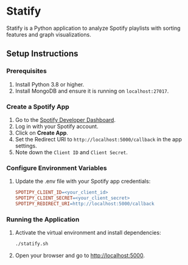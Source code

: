 # Statify

Statify is a Python application to analyze Spotify playlists with sorting features and graph visualizations.

## Setup Instructions

### Prerequisites

1. Install Python 3.8 or higher.
2. Install MongoDB and ensure it is running on `localhost:27017`.

### Create a Spotify App

1. Go to the [Spotify Developer Dashboard](https://developer.spotify.com/dashboard/).
2. Log in with your Spotify account.
3. Click on **Create App**.
4. Set the Redirect URI to `http://localhost:5000/callback` in the app settings.
5. Note down the `Client ID` and `Client Secret`.

### Configure Environment Variables

1. Update the .env file with your Spotify app credentials:
   ```makefile
   SPOTIPY_CLIENT_ID=<your_client_id>
   SPOTIPY_CLIENT_SECRET=<your_client_secret>
   SPOTIPY_REDIRECT_URI=http://localhost:5000/callback
   ```

### Running the Application

1. Activate the virtual environment and install dependencies:
   ```bash
   ./statify.sh
   ```

3. Open your browser and go to [http://localhost:5000](http://localhost:5000).





